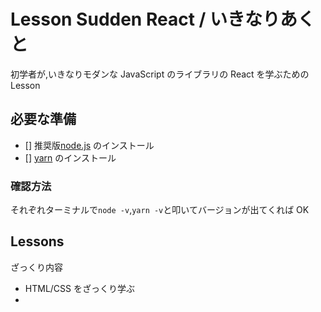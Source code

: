 # Lesson Sudden React / いきなりあくと

初学者が,いきなりモダンな JavaScript のライブラリの React を学ぶための Lesson

## 必要な準備

- [] 推奨版[node.js](https://nodejs.org/ja/) のインストール
- [] [yarn](https://yarnpkg.com/getting-started/install) のインストール

### 確認方法

それぞれターミナルで`node -v`,`yarn -v`と叩いてバージョンが出てくれば OK

## Lessons

ざっくり内容

- HTML/CSS をざっくり学ぶ
-
